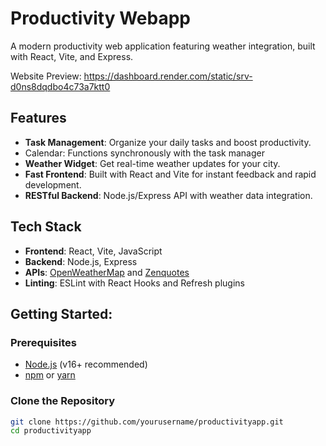 # Productivity Webapp

A modern productivity web application featuring weather integration, built with React, Vite, and Express.

Website Preview: https://dashboard.render.com/static/srv-d0ns8dqdbo4c73a7ktt0

## Features

- **Task Management**: Organize your daily tasks and boost productivity.
- Calendar: Functions synchronously with the task manager
- **Weather Widget**: Get real-time weather updates for your city.
- **Fast Frontend**: Built with React and Vite for instant feedback and rapid development.
- **RESTful Backend**: Node.js/Express API with weather data integration.

## Tech Stack

- **Frontend**: React, Vite, JavaScript
- **Backend**: Node.js, Express
- **APIs**: [OpenWeatherMap](https://openweathermap.org/) and [Zenquotes](https://zenquotes.io/)
- **Linting**: ESLint with React Hooks and Refresh plugins

## Getting Started:

### Prerequisites

- [Node.js](https://nodejs.org/) (v16+ recommended)
- [npm](https://www.npmjs.com/) or [yarn](https://yarnpkg.com/)

### Clone the Repository

```bash
git clone https://github.com/yourusername/productivityapp.git
cd productivityapp
```
